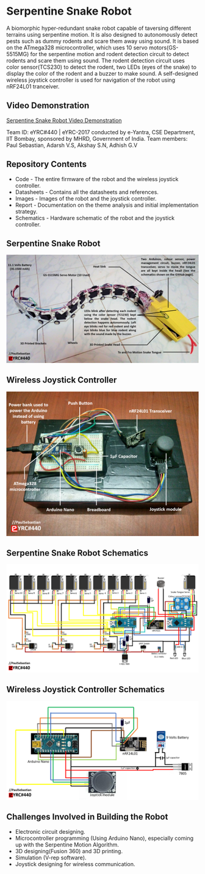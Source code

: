 # Serpentine Snake Robot
A biomorphic hyper-redundant snake robot capable of taversing different terrains using serpentine motion. It is also designed to autonomously detect pests such as dummy rodents and scare them away using sound. It is based on the ATmega328 microcontroller, which uses 10 servo motors(GS-5515MG) for the serpentine motion and rodent detection circuit to detect rodents and scare them using sound. The rodent detection circuit uses color sensor(TCS230) to detect the rodent, two LEDs (eyes of the snake) to display the color of the rodent and a buzzer to make sound. A self-designed wireless joystick controller is used for navigation of the robot using nRF24L01 tranceiver.

## Video Demonstration
[Serpentine Snake Robot Video Demonstration](../blob/master/LICENSE)

Team ID: eYRC#440 | eYRC-2017 conducted by e-Yantra, CSE Department, IIT Bombay, sponsored by MHRD, Government of India.
Team members: Paul Sebastian, Adarsh V.S, Akshay S.N, Adhish G.V

## Repository Contents
* Code - The entire firmware of the robot and the wireless joystick controller.
* Datasheets - Contains all the datasheets and references.
* Images - Images of the robot and the joystick controller.
* Report - Documentation on the theme analysis and initial implementation strategy.
* Schematics - Hardware schematic of the robot and the joystick controller.

## Serpentine Snake Robot
![alt tag](https://github.com/paulsebastian97/Serpentine-Snake-Robot/blob/master/Images/Serpentine%20Snake%20Robot.png)

## Wireless Joystick Controller
![alt tag](https://github.com/paulsebastian97/Serpentine-Snake-Robot/blob/master/Images/Wireless%20Joystick%20Controller.PNG)

## Serpentine Snake Robot Schematics
![alt tag](https://github.com/paulsebastian97/Serpentine-Snake-Robot/blob/master/Schematics/Serpentine%20Snake%20Robot%20Schematics.png)

## Wireless Joystick Controller Schematics
![alt tag](https://github.com/paulsebastian97/Serpentine-Snake-Robot/blob/master/Schematics/Wireless%20Joystick%20Controller%20Schematics.PNG)

## Challenges Involved in Building the Robot
* Electronic circuit designing.
* Microcontroller programming (Using Arduino Nano), especially coming up with the Serpentine Motion Algorithm.
* 3D designing(Fusion 360) and 3D printing.
* Simulation (V-rep software).
* Joystick designing for wireless communication.
